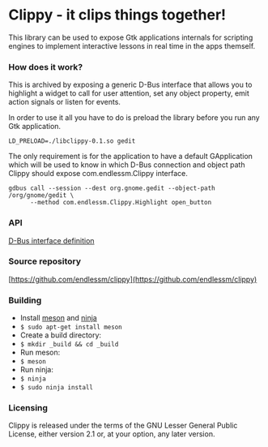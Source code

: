 # Clippy - it clips things together!

This library can be used to expose Gtk applications internals for scripting
engines to implement interactive lessons in real time in the apps themself.

### How does it work?

This is archived by exposing a generic D-Bus interface that allows you to
highlight a widget to call for user attention, set any object property, emit
action signals or listen for events.

In order to use it all you have to do is preload the library before you run any
Gtk application.

`LD_PRELOAD=./libclippy-0.1.so gedit`

The only requirement is for the application to have a default GApplication which
will be used to know in which D-Bus connection and object path Clippy should 
expose com.endlessm.Clippy interface.

```shell
gdbus call --session --dest org.gnome.gedit --object-path /org/gnome/gedit \
      --method com.endlessm.Clippy.Highlight open_button
```

### API

[D-Bus interface definition](https://github.com/endlessm/clippy/blob/master/src/dbus.xml)

### Source repository

[https://github.com/endlessm/clippy](https://github.com/endlessm/clippy)

### Building
 * Install [meson] and [ninja]
 * `$ sudo apt-get install meson`
 * Create a build directory:
 * `$ mkdir _build && cd _build`
 * Run meson:
 * `$ meson`
 * Run ninja:
 * `$ ninja`
 * `$ sudo ninja install`

### Licensing
Clippy is released under the terms of the GNU Lesser General Public License,
either version 2.1 or, at your option, any later version.

[meson]: http://mesonbuild.com/
[ninja]: https://ninja-build.org/